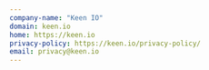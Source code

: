 ```yaml
---
company-name: "Keen IO"
domain: keen.io
home: https://keen.io
privacy-policy: https://keen.io/privacy-policy/
email: privacy@keen.io
---
```




